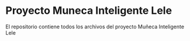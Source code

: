 # Proyecto Muneca Inteligente Lele
 El repositorio contiene todos los archivos del proyecto Muñeca Inteligente Lele

